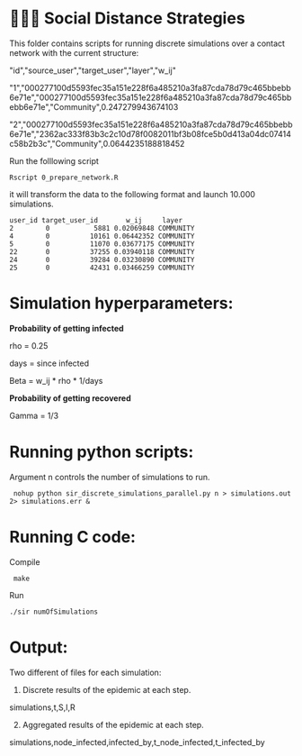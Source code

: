 # 🧑‍🤝‍🧑 Social Distance Strategies #

This folder contains scripts for running discrete simulations over a contact network with the current structure:

"id","source_user","target_user","layer","w_ij"

"1","000277100d5593fec35a151e228f6a485210a3fa87cda78d79c465bbebb6e71e","000277100d5593fec35a151e228f6a485210a3fa87cda78d79c465bbebb6e71e","Community",0.247279943674103

"2","000277100d5593fec35a151e228f6a485210a3fa87cda78d79c465bbebb6e71e","2362ac333f83b3c2c10d78f0082011bf3b08fce5b0d413a04dc07414c58b2b3c","Community",0.0644235188818452

Run the folllowing script

```
Rscript 0_prepare_network.R
````

it will transform the data to the following format and launch 10.000 simulations.

```
user_id target_user_id       w_ij     layer
2        0           5881 0.02069848 COMMUNITY
4        0          10161 0.06442352 COMMUNITY
5        0          11070 0.03677175 COMMUNITY
22       0          37255 0.03940118 COMMUNITY
24       0          39284 0.03230890 COMMUNITY
25       0          42431 0.03466259 COMMUNITY

```

# Simulation hyperparameters:

__Probability of getting infected__

rho = 0.25 

days = since infected

Beta = w_ij * rho * 1/days

__Probability of getting recovered__

Gamma = 1/3

# Running python scripts:

Argument n controls the number of simulations to run.

```
 nohup python sir_discrete_simulations_parallel.py n > simulations.out 2> simulations.err &
```

# Running C code:

Compile

```
 make
```

Run

```
./sir numOfSimulations
```

# Output:

Two different of files for each simulation:

1) Discrete results of the epidemic at each step.

simulations,t,S,I,R

2) Aggregated results of the epidemic at each step.

simulations,node_infected,infected_by,t_node_infected,t_infected_by